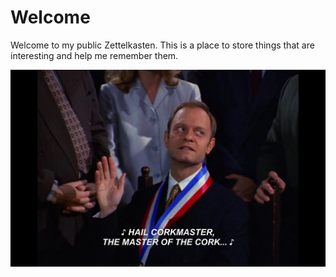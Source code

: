# Welcome

Welcome to my public Zettelkasten. This is a place to store things that are interesting and help me remember them. 

![](nilesthecorkmaster.webp)
